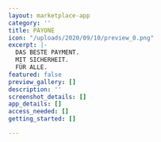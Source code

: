 ```yaml
---
layout: marketplace-app
category: ''
title: PAYONE
icon: "/uploads/2020/09/10/preview_0.png"
excerpt: |-
  DAS BESTE PAYMENT.
  MIT SICHERHEIT.
  FÜR ALLE.
featured: false
preview_gallery: []
description: ''
screenshot_details: []
app_details: []
access_needed: []
getting_started: []

---
```

